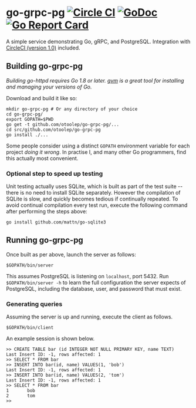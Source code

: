 go-grpc-pg [![Circle CI](https://circleci.com/gh/otoolep/go-grpc-pg/tree/master.svg?style=svg)](https://circleci.com/gh/otoolep/go-grpc-pg/tree/master) [![GoDoc](https://godoc.org/github.com/otoolep/go-grpc-pg?status.svg)](https://godoc.org/github.com/otoolep/go-grpc-pg) [![Go Report Card](https://goreportcard.com/badge/github.com/otoolep/go-grpc-pg)](https://goreportcard.com/report/github.com/otoolep/go-grpc-pg)
======

A simple service demonstrating Go, gRPC, and PostgreSQL. Integration with [CircleCI (version 1.0)](http://www.circleci.com) included.

## Building go-grpc-pg
*Building go-httpd requires Go 1.8 or later. [gvm](https://github.com/moovweb/gvm) is a great tool for installing and managing your versions of Go.*

Download and build it like so:
```
mkdir go-grpc-pg # Or any directory of your choice
cd go-grpc-pg/
export GOPATH=$PWD
go get -t github.com/otoolep/go-grpc-pg/...
cd src/github.com/otoolep/go-grpc-pg
go install ./...
```
Some people consider using a distinct `GOPATH` environment variable for each project _doing it wrong_. In practise I, and many other Go programmers, find this actually most convenient.

### Optional step to speed up testing
Unit testing actually uses SQLite, which is built as part of the test suite -- there is no need to install SQLite separately. However the compilation of SQLite is slow, and quickly becomes tedious if continually repeated. To avoid continual compilation every test run, execute the following command after performing the steps above:
```
go install github.com/mattn/go-sqlite3
```

## Running go-grpc-pg
Once built as per above, launch the server as follows:
```
$GOPATH/bin/server
```
This assumes PostgreSQL is listening on `localhost`, port 5432. Run `$GOPATH/bin/server -h` to learn the full configuration the server expects of PostgreSQL, including the database, user, and password that must exist.

### Generating queries
Assuming the server is up and running, execute the client as follows.
```
$GOPATH/bin/client
```
An example session is shown below.
```
>> CREATE TABLE bar (id INTEGER NOT NULL PRIMARY KEY, name TEXT)
Last Insert ID: -1, rows affected: 1
>> SELECT * FROM bar
>> INSERT INTO bar(id, name) VALUES(1, 'bob')
Last Insert ID: -1, rows affected: 1
>> INSERT INTO bar(id, name) VALUES(2, 'tom')
Last Insert ID: -1, rows affected: 1
>> SELECT * FROM bar
1       bob
2       tom
>>
```
